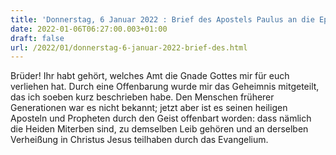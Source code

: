```yaml
---
title: 'Donnerstag, 6 Januar 2022 : Brief des Apostels Paulus an die Epheser 3,2-3a.5-6.'
date: 2022-01-06T06:27:00.003+01:00
draft: false
url: /2022/01/donnerstag-6-januar-2022-brief-des.html
---
```


Brüder! Ihr habt gehört, welches Amt die Gnade Gottes mir für euch verliehen hat. Durch eine Offenbarung wurde mir das Geheimnis mitgeteilt, das ich soeben kurz beschrieben habe. Den Menschen früherer Generationen war es nicht bekannt; jetzt aber ist es seinen heiligen Aposteln und Propheten durch den Geist offenbart worden: dass nämlich die Heiden Miterben sind, zu demselben Leib gehören und an derselben Verheißung in Christus Jesus teilhaben durch das Evangelium.